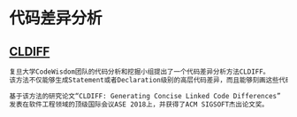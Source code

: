 # 代码差异分析


## [CLDIFF](https://github.com/FudanSELab/CLDIFF)
```md
复旦大学CodeWisdom团队的代码分析和挖掘小组提出了一个代码差异分析方法CLDIFF。
该方法不仅能够生成Statement或者Declaration级别的高层代码差异，而且能够刻画这些代码差异之间的关联关系。

基于该方法的研究论文“CLDIFF: Generating Concise Linked Code Differences”
发表在软件工程领域的顶级国际会议ASE 2018上，并获得了ACM SIGSOFT杰出论文奖。
```

